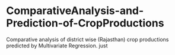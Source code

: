 # ComparativeAnalysis-and-Prediction-of-CropProductions
Comparative analysis of district wise (Rajasthan) crop productions predicted by Multivariate Regression.
just

